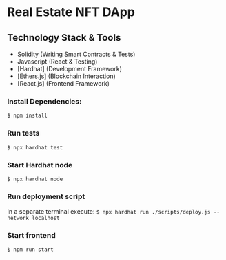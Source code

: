 # Real Estate NFT DApp

## Technology Stack & Tools

- Solidity (Writing Smart Contracts & Tests)
- Javascript (React & Testing)
- [Hardhat] (Development Framework)
- [Ethers.js] (Blockchain Interaction)
- [React.js] (Frontend Framework)

###  Install Dependencies:
`$ npm install`

###  Run tests
`$ npx hardhat test`

###  Start Hardhat node
`$ npx hardhat node`

###  Run deployment script
In a separate terminal execute:
`$ npx hardhat run ./scripts/deploy.js --network localhost`

###  Start frontend
`$ npm run start`